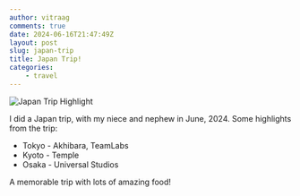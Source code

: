 ```yaml
---
author: vitraag
comments: true
date: 2024-06-16T21:47:49Z
layout: post
slug: japan-trip 
title: Japan Trip!
categories:
    - travel
---
```

![Japan Trip Highlight](https://photos.app.goo.gl/4sVkzWVLdsT2iNiu5)

I did a Japan trip, with my niece and nephew in June, 2024. Some highlights from the trip:

* Tokyo - Akhibara, TeamLabs
* Kyoto - Temple
* Osaka - Universal Studios

A memorable trip with lots of amazing food!
